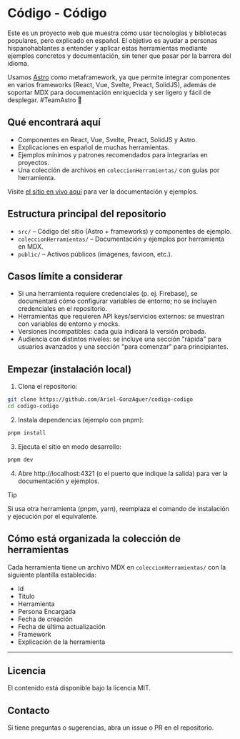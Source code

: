 # Código - Código

Este es un proyecto web que muestra cómo usar tecnologías y bibliotecas populares, pero explicado en español. El objetivo es ayudar a personas hispanohablantes a entender y aplicar estas herramientas mediante ejemplos concretos y documentación, sin tener que pasar por la barrera del idioma.

Usamos [Astro](https://astro.build/) como metaframework, ya que permite integrar componentes en varios frameworks (React, Vue, Svelte, Preact, SolidJS), además de soportar MDX para documentación enriquecida y ser ligero y fácil de desplegar. #TeamAstro 🚀

## Qué encontrará aquí

- Componentes en React, Vue, Svelte, Preact, SolidJS y Astro.
- Explicaciones en español de muchas herramientas.
- Ejemplos mínimos y patrones recomendados para integrarlas en proyectos.
- Una colección de archivos en `coleccionHerramientas/` con guías por herramienta.

Visite [el sitio en vivo aquí](https://codigo-codigo.vercel.app/) para ver la documentación y ejemplos.

## Estructura principal del repositorio

- `src/` – Código del sitio (Astro + frameworks) y componentes de ejemplo.
- `coleccionHerramientas/` – Documentación y ejemplos por herramienta en MDX.
- `public/` – Activos públicos (imágenes, favicon, etc.).

## Casos límite a considerar

- Si una herramienta requiere credenciales (p. ej. Firebase), se documentará cómo configurar variables de entorno; no se incluyen credenciales en el repositorio.
- Herramientas que requieren API keys/servicios externos: se muestran con variables de entorno y mocks.
- Versiones incompatibles: cada guía indicará la versión probada.
- Audiencia con distintos niveles: se incluye una sección "rápida" para usuarios avanzados y una sección "para comenzar" para principiantes.

## Empezar (instalación local)

1. Clona el repositorio:

```bash
git clone https://github.com/Ariel-GonzAguer/codigo-codigo
cd codigo-codigo
```

2. Instala dependencias (ejemplo con pnpm):

```bash
pnpm install
```

3. Ejecuta el sitio en modo desarrollo:

```bash
pnpm dev
```

4. Abre http://localhost:4321 (o el puerto que indique la salida) para ver la documentación y ejemplos.

> [!TIP]
> Si usa otra herramienta (pnpm, yarn), reemplaza el comando de instalación y ejecución por el equivalente.

## Cómo está organizada la colección de herramientas

Cada herramienta tiene un archivo MDX en `coleccionHerramientas/` con la siguiente plantilla establecida:

- Id
- Titulo
- Herramienta
- Persona Encargada
- Fecha de creación
- Fecha de última actualización
- Framework
- Explicación de la herramienta

---

## Licencia

El contenido está disponible bajo la licencia MIT.

## Contacto

Si tiene preguntas o sugerencias, abra un issue o PR en el repositorio.
